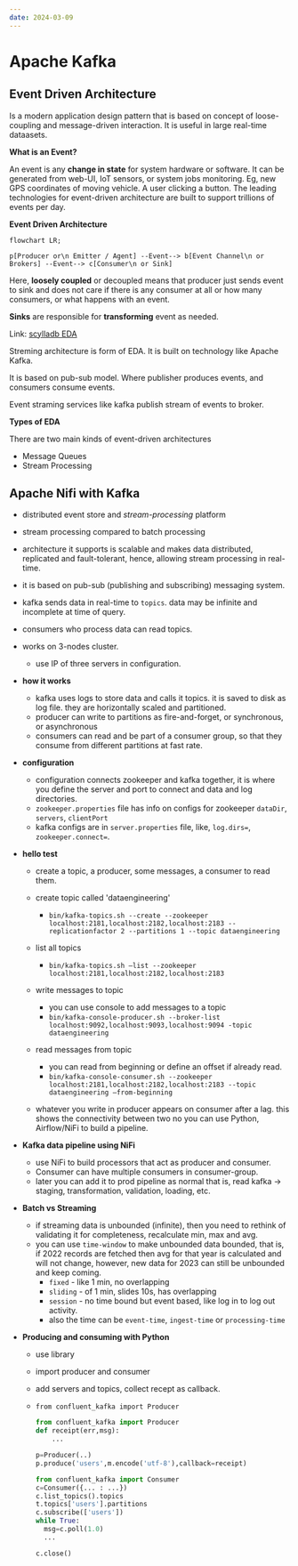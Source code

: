 ```yaml
---
date: 2024-03-09
---
```


# Apache Kafka


## Event Driven Architecture

Is a modern application design pattern that is based on concept of loose-coupling and message-driven interaction. It is useful in large real-time dataasets.

**What is an Event?**

An event is any **change in state** for system hardware or software. It can be generated from web-UI, IoT sensors, or system jobs monitoring. Eg, new GPS coordinates of moving vehicle. A user clicking a button. The leading technologies for event-driven architecture are built to support trillions of events per day.

**Event Driven Architecture**

```mermaid
flowchart LR;

p[Producer or\n Emitter / Agent] --Event--> b[Event Channel\n or Brokers] --Event--> c[Consumer\n or Sink]

```

Here, **loosely coupled** or decoupled means that producer just sends event to sink and does not care if there is any consumer at all or how many consumers, or what happens with an event.

**Sinks** are responsible for **transforming** event as needed.

Link: [scylladb EDA](https://www.scylladb.com/glossary/event-driven-architecture/)

Streming architecture is form of EDA. It is built on technology like Apache Kafka.

It is based on pub-sub model. Where publisher produces events, and consumers consume events.

Event straming services like kafka publish stream of events to broker.

**Types of EDA**

There are two main kinds of event-driven architectures

- Message Queues
- Stream Processing

## Apache Nifi with Kafka


- distributed event store and _stream-processing_ platform
- stream processing compared to batch processing
- architecture it supports is scalable and makes data distributed, replicated and fault-tolerant, hence, allowing stream processing in real-time.
- it is based on pub-sub (publishing and subscribing) messaging system.
- kafka sends data in real-time to `topics`. data may be infinite and incomplete at time of query.
- consumers who process data can read topics.
- works on 3-nodes cluster.
  - use IP of three servers in configuration.

- **how it works**
  - kafka uses logs to store data and calls it topics. it is saved to disk as log file. they are horizontally scaled and partitioned.
  - producer can write to partitions as fire-and-forget, or synchronous, or asynchronous
  - consumers can read and be part of a consumer group, so that they consume from different partitions at fast rate.

- **configuration**
  - configuration connects zookeeper and kafka together, it is where you define the server and port to connect and data and log directories.
  - `zookeeper.properties` file has info on configs for zookeeper `dataDir`, `servers`, `clientPort`
  - kafka configs are in `server.properties` file, like, `log.dirs=`, `zookeeper.connect=`.

- **hello test**
  - create a topic, a producer, some messages, a consumer to read them.

  - create topic called 'dataengineering'
    - `bin/kafka-topics.sh --create --zookeeper localhost:2181,localhost:2182,localhost:2183 --replicationfactor 2 --partitions 1 --topic dataengineering`

  - list all topics
    - `bin/kafka-topics.sh –list --zookeeper localhost:2181,localhost:2182,localhost:2183`

  - write messages to topic
    - you can use console to add messages to a topic
    - `bin/kafka-console-producer.sh --broker-list localhost:9092,localhost:9093,localhost:9094 -topic dataengineering`

  - read messages from topic
    - you can read from beginning or define an offset if already read.
    - `bin/kafka-console-consumer.sh --zookeeper localhost:2181,localhost:2182,localhost:2183 --topic dataengineering –from-beginning`

  - whatever you write in producer appears on consumer after a lag. this shows the connectivity between two no you can use Python, Airflow/NiFi to build a pipeline.

- **Kafka data pipeline using NiFi**
  - use NiFi to build processors that act as producer and consumer.
  - Consumer can have multiple consumers in consumer-group.
  - later you can add it to prod pipeline as normal that is, read kafka -> staging, transformation, validation, loading, etc.

- **Batch vs Streaming**
  - if streaming data is unbounded (infinite), then you need to rethink of validating it for completeness, recalculate min, max and avg.
  - you can use `time-window` to make unbounded data bounded, that is, if 2022 records are fetched then avg for that year is calculated and will not change, however, new data for 2023 can still be unbounded and keep coming.
    - `fixed` - like 1 min, no overlapping
    - `sliding` - of 1 min, slides 10s, has overlapping
    - `session` - no time bound but event based, like log in to log out activity.
    - also the time can be `event-time`, `ingest-time` or `processing-time`

- **Producing and consuming with Python**
  - use library
  - import producer and consumer
  - add servers and topics, collect recept as callback.
  - `from confluent_kafka import Producer`

    ```python
    from confluent_kafka import Producer
    def receipt(err,msg):
        ...

    p=Producer(..)
    p.produce('users',m.encode('utf-8'),callback=receipt)

    from confluent_kafka import Consumer
    c=Consumer({... : ...})
    c.list_topics().topics
    t.topics['users'].partitions
    c.subscribe(['users'])
    while True:
      msg=c.poll(1.0)
      ...

    c.close()

    ```

